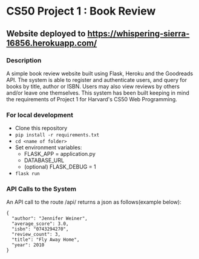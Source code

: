 # CS50 Project 1 : Book Review
## Website deployed to https://whispering-sierra-16856.herokuapp.com/ 

### Description
A simple book review website built using Flask, Heroku and the Goodreads API. The system is able to register and authenticate users, and query for books by title, author or ISBN. Users may also view reviews by others and/or leave one themselves. This system has been built keeping in mind the requirements of Project 1 for Harvard's CS50 Web Programming. 

### For local development
- Clone this repository
- ``` pip install -r requirements.txt ```
- ``` cd <name of folder> ```
- Set environment variables:
    - FLASK_APP = application.py
    - DATABASE_URL
    - (optional) FLASK_DEBUG = 1
- ``` flask run ```

### API Calls to the System
An API call to the route /api/<isbn> returns a json as follows(example below):
```
{
  "author": "Jennifer Weiner", 
  "average_score": 3.0, 
  "isbn": "0743294270", 
  "review_count": 3, 
  "title": "Fly Away Home", 
  "year": 2010
}
```
    
